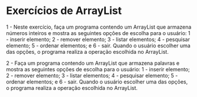 # Exercícios de ArrayList

1 - Neste exercício, faça um programa contendo um ArrayList que armazena números inteiros e mostra as seguintes opções de escolha para o usuário: 1 - inserir elemento; 2 - remover elemento; 3 - listar elementos; 4 - pesquisar elemento; 5 - ordenar elementos; e 6 - sair. Quando o usuário escolher uma das opções, o programa realiza a operação escolhida no ArrayList.

2 - Faça um programa contendo um ArrayList que armazena palavras e mostra as seguintes opções de escolha para o usuário: 1 - inserir elemento; 2 - remover elemento; 3 - listar elementos; 4 - pesquisar elemento; 5 - ordenar elementos; e 6 - sair. Quando o usuário escolher uma das opções, o programa realiza a operação escolhida no ArrayList.
